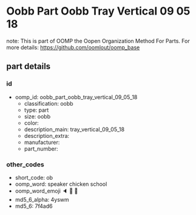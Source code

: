 # Oobb Part Oobb Tray Vertical 09 05 18  

note: This is part of OOMP the Oopen Organization Method For Parts. For more details: https://github.com/oomlout/oomp_base

##  part details





### id
* oomp_id: oobb_part_oobb_tray_vertical_09_05_18
  * classification: oobb
  * type: part
  * size: oobb
  * color: 
  * description_main: tray_vertical_09_05_18
  * description_extra: 
  * manufacturer: 
  * part_number: 

### other_codes
* short_code: ob
* oomp_word: speaker chicken school
* oomp_word_emoji :speaker: :chicken: :school:
* md5_6_alpha: 4yswm
* md5_6: 7f4ad6